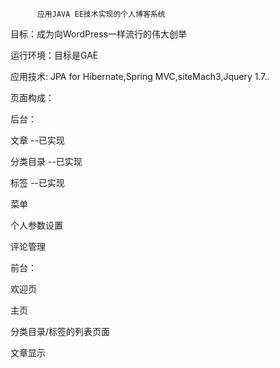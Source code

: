           应用JAVA EE技术实现的个人博客系统
      
<p>目标：成为向WordPress一样流行的伟大创举</p>

<p>运行环境：目标是GAE</p>

<p>应用技术: JPA for Hibernate,Spring MVC,siteMach3,Jquery 1.7..</p>

<p>页面构成：</p>
       后台：
			<p>文章							--已实现</p>
			<p>分类目录						--已实现</p>
			<p>标签							--已实现</p>
			<p>菜单								</p>
			<p>个人参数设置							</p>
			<p>评论管理							</p>
	前台：
		    	<p>欢迎页</p>
			<p>主页</p>
			<p>分类目录/标签的列表页面</p>
			<p>文章显示</p>










